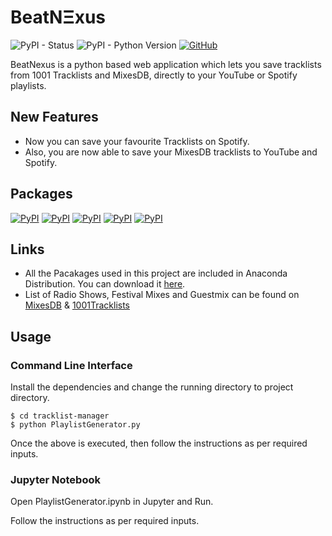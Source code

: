 # BeatNΞxus

![PyPI - Status](https://img.shields.io/pypi/status/conda)
![PyPI - Python Version](https://img.shields.io/pypi/pyversions/Django?color=green&label=python&logo=python&logoColor=blue)
[![GitHub](https://img.shields.io/badge/Original%20Author-sicktrick--237-yellow)](https://github.com/sicktrick-237)

BeatNexus is a python based web application which lets you save tracklists from 1001 Tracklists and MixesDB, directly to your YouTube or Spotify playlists.

## New Features

* Now you can save your favourite Tracklists on Spotify.
* Also, you are now able to save your MixesDB tracklists to YouTube and Spotify.

## Packages

[![PyPI](https://img.shields.io/pypi/v/apiclient?label=apiclient&logo=google)](https://pypi.org/project/apiclient/)
[![PyPI](https://img.shields.io/pypi/v/google_auth_httplib2?label=google_auth_httplib2&logo=google)](https://pypi.org/project/google-auth-httplib2/)
[![PyPI](https://img.shields.io/pypi/v/beautifulsoup4?label=BeautifulSoup&logoColor=blue)](https://pypi.org/project/beautifulsoup4/)
[![PyPI](https://img.shields.io/pypi/v/selenium?label=selenium&logoColor=blue)](https://pypi.org/project/selenium/)
[![PyPI](https://img.shields.io/pypi/v/tqdm?label=tqdm&logoColor=blue)](https://pypi.org/project/tqdm/)

## Links

* All the Pacakages used in this project are included in Anaconda Distribution. You can download it <a href="https://www.anaconda.com/distribution/">here</a>.
* List of Radio Shows, Festival Mixes and Guestmix can be found on <a href="https://www.mixesdb.com/db/index.php/Main_Page">MixesDB</a> & <a href="https://www.1001tracklists.com">1001Tracklists</a>

## Usage

### Command Line Interface

Install the dependencies and change the running directory to project directory.

```
$ cd tracklist-manager 
$ python PlaylistGenerator.py
```

Once the above is executed, then follow the instructions as per required inputs.

### Jupyter Notebook

Open PlaylistGenerator.ipynb in Jupyter and Run.

Follow the instructions as per required inputs.
